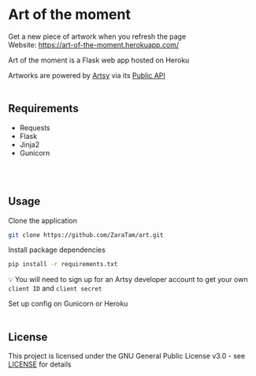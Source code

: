 # Art of the moment

Get a new piece of artwork when you refresh the page<br>
Website: https://art-of-the-moment.herokuapp.com/

Art of the moment is a Flask web app hosted on Heroku

Artworks are powered by [Artsy](https://www.artsy.net/) via its [Public API](https://developers.artsy.net/)
<br>
<br>

## Requirements

- Requests
- Flask
- Jinja2
- Gunicorn
<br>
<br>

## Usage

Clone the application

```sh
git clone https://github.com/ZaraTam/art.git
```

Install package dependencies

```sh
pip install -r requirements.txt
```

:bulb: You will need to sign up for an Artsy developer account to get your own `client ID` and `client secret`

Set up config on Gunicorn or Heroku
<br>
<br>

## License

This project is licensed under the GNU General Public License v3.0 - see [LICENSE](https://github.com/ZaraTam/art/blob/master/LICENSE) for details
